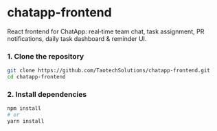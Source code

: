 # chatapp-frontend
React frontend for ChatApp: real‑time team chat, task assignment, PR notifications, daily task dashboard & reminder UI.


### 1. Clone the repository
```bash
git clone https://github.com/TaotechSolutions/chatapp-frontend.git
cd chatapp-frontend
```
### 2. Install dependencies
```bash
npm install
# or
yarn install
```